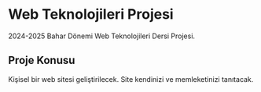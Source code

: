 # Web Teknolojileri Projesi
2024-2025 Bahar Dönemi Web Teknolojileri Dersi Projesi.

## Proje Konusu
Kişisel bir web sitesi geliştirilecek. Site kendinizi ve memleketinizi tanıtacak.
